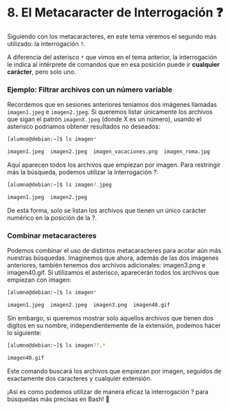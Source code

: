 # 8. El Metacaracter de Interrogación ❓

Siguiendo con los metacaracteres, en este tema veremos el segundo más utilizado: la interrogación `?`. 

A diferencia del asterisco `*` que vimos en el tema anterior, la interrogación le indica al intérprete de comandos que en esa posición puede ir **cualquier carácter**, pero solo uno.

### Ejemplo: Filtrar archivos con un número variable

Recordemos que en sesiones anteriores teníamos dos imágenes llamadas `imagen1.jpeg` e `imagen2.jpeg`. Si queremos listar únicamente los archivos que sigan el patrón `imagenX.jpeg` (donde X es un número), usando el asterisco podríamos obtener resultados no deseados:

```bash
[alumno@debian:~]$ ls imagen*

imagen1.jpeg  imagen2.jpeg  imagen_vacaciones.png  imagen_roma.jpg
```

Aquí aparecen todos los archivos que empiezan por imagen. Para restringir más la búsqueda, podemos utilizar la interrogación ?:

```bash
[alumno@debian:~]$ ls imagen?.jpeg

imagen1.jpeg  imagen2.jpeg
```

De esta forma, solo se listan los archivos que tienen un único carácter numérico en la posición de la ?.

### Combinar metacaracteres

Podemos combinar el uso de distintos metacaracteres para acotar aún más nuestras búsquedas. Imaginemos que ahora, además de las dos imágenes anteriores, también tenemos dos archivos adicionales: imagen3.png e imagen40.gif. Si utilizamos el asterisco, aparecerán todos los archivos que empiezan con imagen:

```bash
[alumno@debian:~]$ ls imagen*

imagen1.jpeg  imagen2.jpeg  imagen3.png  imagen40.gif
```

Sin embargo, si queremos mostrar solo aquellos archivos que tienen dos dígitos en su nombre, independientemente de la extensión, podemos hacer lo siguiente:

```bash
[alumno@debian:~]$ ls imagen??.*

imagen40.gif
```

Este comando buscará los archivos que empiezan por imagen, seguidos de exactamente dos caracteres y cualquier extensión.

¡Así es como podemos utilizar de manera eficaz la interrogación ? para búsquedas más precisas en Bash! 🚀









































